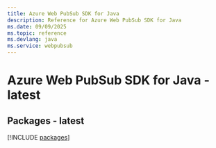 ```yaml
---
title: Azure Web PubSub SDK for Java
description: Reference for Azure Web PubSub SDK for Java
ms.date: 09/09/2025
ms.topic: reference
ms.devlang: java
ms.service: webpubsub
---
```

# Azure Web PubSub SDK for Java - latest
## Packages - latest
[!INCLUDE [packages](web-pubsub-index.md)]